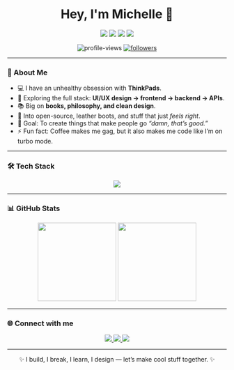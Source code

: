 <!-- Profile README -->

<h1 align="center">Hey, I'm Michelle 👋</h1>
<p align="center">
  <img src="https://img.shields.io/badge/Builder-%23ff6ec4?style=for-the-badge"/>
  <img src="https://img.shields.io/badge/Designer-%237873f5?style=for-the-badge"/>
  <img src="https://img.shields.io/badge/ThinkPad%20Enjoyer-%2300c853?style=for-the-badge"/>
  <img src="https://img.shields.io/badge/Open%20Source%20Lover-%230e75b6?style=for-the-badge"/>
</p>


<p align="center">
  <img src="https://komarev.com/ghpvc/?username=MichelleAijo&label=Profile%20views&color=0e75b6&style=flat" alt="profile-views" />
  <a href="https://github.com/MichelleAijo?tab=followers">
    <img src="https://img.shields.io/github/followers/MichelleAijo?label=Followers&style=social" alt="followers"/>
  </a>
</p>

---

### 🚀 About Me
- 💻 I have an unhealthy obsession with **ThinkPads**.
- 🌱 Exploring the full stack: **UI/UX design → frontend → backend → APIs**.
- 📚 Big on **books, philosophy, and clean design**.
- 🖤 Into open-source, leather boots, and stuff that just *feels right*.
- 🎯 Goal: To create things that make people go *“damn, that’s good.”*
- ⚡ Fun fact: Coffee makes me gag, but it also makes me code like I’m on turbo mode.

---

### 🛠️ Tech Stack
<p align="center">
  <img src="https://skillicons.dev/icons?i=angular,react,nodejs,express,mongodb,python,cpp,git,github,vscode,html,css,figma" />
</p>

---

### 📊 GitHub Stats
<p align="center">
  <img src="https://github-readme-stats.vercel.app/api?username=MichelleAijo&show_icons=true&theme=radical" height="180"/>
  <img src="https://github-readme-stats.vercel.app/api/top-langs/?username=MichelleAijo&layout=compact&theme=radical" height="180"/>
</p>

---

### 🌐 Connect with me
<p align="center">
  <a href="https://linkedin.com/in/your-linkedin" target="_blank">
    <img src="https://img.shields.io/badge/-LinkedIn-blue?style=flat&logo=linkedin" />
  </a>
  <a href="https://twitter.com/your-twitter" target="_blank">
    <img src="https://img.shields.io/badge/-Twitter-1DA1F2?style=flat&logo=twitter" />
  </a>
  <a href="mailto:your-email@example.com">
    <img src="https://img.shields.io/badge/-Email-red?style=flat&logo=gmail&logoColor=white" />
  </a>
</p>

---

<p align="center">✨ I build, I break, I learn, I design — let’s make cool stuff together. ✨</p>
